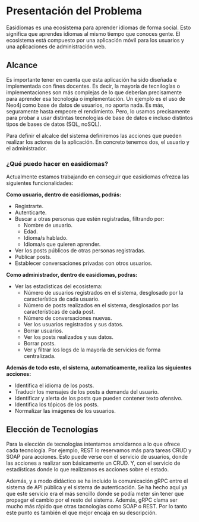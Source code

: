 # Presentación del Problema

Easidiomas es una ecosistema para aprender idiomas de forma social. Esto significa que aprendes idiomas al mismo tiempo que conoces gente. El ecosistema está compuesto por una aplicación móvil para los usuarios y una aplicaciones de administración web.

## Alcance
Es importante tener en cuenta que esta aplicación ha sido diseñada e implementada con fines docentes. Es decir, la mayoría de tecnilogías o implementaciones son más complejas de lo que deberían precisamente para aprender esa tecnología o implementación. Un ejemplo es el uso de Neo4j como base de datos de usuarios, no aporta nada. Es más, seguramente hasta empeore el rendimiento. Pero, lo usamos precisamente para probar a usar distintas tecnologías de base de datos e incluso distintos tipos de bases de datos (SQL, noSQL).

Para definir el alcalce del sistema definiremos las acciones que pueden realizar los actores de la aplicación. En concreto tenemos dos, el usuario y el administrador.

### ¿Qué puedo hacer en easidiomas?
Actualmente estamos trabajando en conseguir que easidiomas ofrezca las siguientes funcionalidades:

**Como usuario, dentro de easidiomas, podrás:**
* Registrarte.
* Autenticarte.
* Buscar a otras personas que estén registradas, filtrando por:
  * Nombre de usuario.
  * Edad.
  * Idioma/s hablado.
  * Idioma/s que quieren aprender.
* Ver los posts públicos de otras personas registradas.
* Publicar posts.
* Establecer conversaciones privadas con otros usuarios.

**Como administrador, dentro de easidiomas, podras:**
* Ver las estadísticas del ecosistema:
  * Número de usuarios registrados en el sistema, desglosado por la característica de cada usuario.
  * Número de posts realizados en el sistema, desglosados por las características de cada post.
  * Número de conversaciones nuevas.
  * Ver los usuarios registrados y sus datos.
  * Borrar usuarios.
  * Ver los posts realizados y sus datos.
  * Borrar posts.
  * Ver y filtrar los logs de la mayoría de servicios de forma centralizada.

**Además de todo esto, el sistema, automaticamente, realiza las siguientes acciones:**
* Identifica el idioma de los posts.
* Traducir los mensajes de los posts a demanda del usuario.
* Identificar y alerta de los posts que pueden contener texto ofensivo.
* Identifica los tópicos de los posts.
* Normalizar las imágenes de los usuarios.

## Elección de Tecnologías

Para la elección de tecnologías intentamos amoldarnos a lo que ofrece cada tecnología. Por ejemplo, REST lo reservamos más para tareas CRUD y SOAP para acciones. Esto puede verse con el servicio de usuarios, donde las acciones a realizar son básicamente un CRUD. Y, con el servicio de estadísticas donde lo que realizamos es acciones sobre el estado.

Además, y a modo didáctico se ha incluido la comunicación gRPC entre el sistema de API pública y el sistema de autenticación. Se ha hecho aquí ya que este servicio era el más sencillo donde se podía meter sin tener que propagar el cambio por el resto del sistema. Además, gRPC clama ser mucho más rápido que otras tacnologías como SOAP o REST. Por lo tanto este punto es también el que mejor encaja en su descripción.